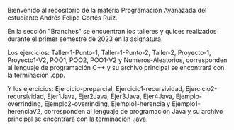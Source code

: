 Bienvenido al repositorio de la materia Programación Avanazada del estudiante Andrés Felipe Cortés Ruiz.

En la sección "Branches" se encuentran los talleres y quices realizados durante el primer semestre de 2023 en la asignatura.

Los ejercicios: Taller-1-Punto-1, Taller-1-Punto-2, Taller-2, Proyecto-1, Proyecto1-V2, POO1, POO2, POO1-V2 y Numeros-Aleatorios,
corresponden al lenguaje de programación C++ y su archivo principal se encontrará con la terminación .cpp.

Y los ejercicios: Ejercicio-preparcial, Ejercicio1-recursividad, Ejercicio2-recursividad, Ejer1Java, Ejer2Java, Ejer3Java, Ejer4Java, 
Ejemplo-overrinding, Ejemplo2-overrinding, Ejemplo1-herencia y Ejemplo1-herenciaV2, corresponden al lenguaje de programación Java y su 
archivo principal se encontrará con la terminación .java.
